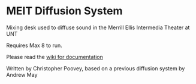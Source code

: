 # MEIT Diffusion System
Mixing desk used to diffuse sound in the Merrill Ellis Intermedia Theater at UNT

Requires Max 8 to run.

Please read the <a href=https://github.com/cemistaff/MEIT-Diffusion-System/wiki> wiki for documentation</a>

Written by Christopher Poovey, based on a previous diffusion system by Andrew May
